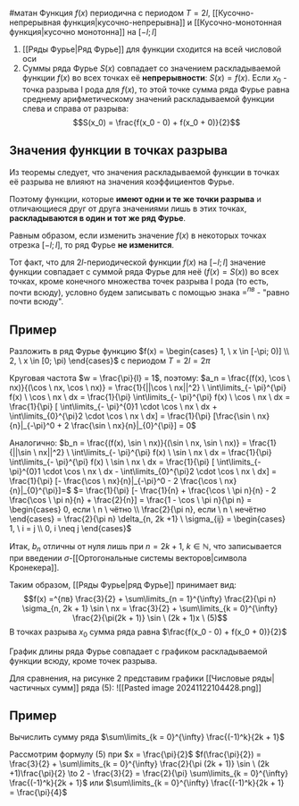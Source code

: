 #матан 
Функция $f(x)$ периодична с периодом $T = 2l$, [[Кусочно-непрерывная функция|кусочно-непрерывна]] и [[Кусочно-монотонная функция|кусочно монотонна]] на $[-l; l]$

1) [[Ряды Фурье|Ряд Фурье]] для функции сходится на всей числовой оси
2) Суммы ряда Фурье $S(x)$ совпадает со значением раскладываемой функции $f(x)$ во всех точках её **непрерывности**: $S(x) = f(x)$.
Если $x_0$ - точка разрыва I рода для $f(x)$, то этой точке сумма ряда Фурье равна среднему арифметическому значений раскладываемой функции слева и справа от разрыва:
$$S(x_0) = \frac{f(x_0 - 0) + f(x_0 + 0)}{2}$$

## Значения функции в точках разрыва
Из теоремы следует, что значения раскладываемой функции в точках её разрыва не влияют на значения коэффициентов Фурье.

Поэтому функции, которые **имеют одни и те же точки разрыва** и отличающиеся друг от друга значениями лишь в этих точках, **раскладываются в один и тот же ряд Фурье**.

Равным образом, если изменить значение $f(x)$ в некоторых точках отрезка $[-l; l]$, то ряд Фурье **не изменится**.

Тот факт, что для $2l$-периодической функции $f(x)$ на $[-l; l]$ значение функции совпадает с суммой ряда Фурье для неё ($f(x) = S(x)$) во всех точках, кроме конечного множества точек разрыва I рода (то есть, почти всюду), условно будем записывать с помощью знака $=^{пв}$ - "равно почти всюду".

## Пример
Разложить в ряд Фурье функцию $f(x) = \begin{cases} 1, \ x \in [-\pi; 0)] \\ 2, \ x \in [0; \pi) \end{cases}$ с периодом $T = 2l = 2 \pi$

Круговая частота $w = \frac{\pi}{l} = 1$, поэтому:
$a_n = \frac{(f(x), \cos \ nx)}{(\cos \ nx, \cos \ nx)} = \frac{1}{||\cos \ nx||^2} \ \int\limits_{- \pi}^{\pi} f(x) \ \cos \ nx \ dx = \frac{1}{\pi}  \int\limits_{- \pi}^{\pi} f(x) \ \cos \ nx \ dx = \frac{1}{\pi} [ \int\limits_{- \pi}^{0}1 \cdot \cos \ nx \ dx +  \int\limits_{0}^{\pi}2 \cdot \cos \ nx \ dx] = \frac{1}{\pi} [\frac{\sin \ nx}{n}|_{-\pi}^0 + 2 \frac{\sin \ nx}{n}|_{0}^{\pi}] = 0$

Аналогично:
$b_n = \frac{(f(x), \sin \ nx)}{(\sin \ nx, \sin \ nx)} = \frac{1}{||\sin \ nx||^2} \ \int\limits_{- \pi}^{\pi} f(x) \ \sin \ nx \ dx = \frac{1}{\pi}  \int\limits_{- \pi}^{\pi} f(x) \ \sin \ nx \ dx = \frac{1}{\pi} [ \int\limits_{- \pi}^{0}1 \cdot \cos \ nx \ dx -  \int\limits_{0}^{\pi}2 \cdot \cos \ nx \ dx] = \frac{1}{\pi} [- \frac{\cos \ nx}{n}|_{-\pi}^0 - 2 \frac{\cos \ nx}{n}|_{0}^{\pi}]=$
$= \frac{1}{\pi} [- \frac{1}{n} + \frac{\cos \ \pi n}{n} - 2 \frac{\cos \ \pi n}{n} + \frac{2}{n}] = \frac{1 - \cos \ \pi n}{\pi n} = \begin{cases} 0, если \ n \ чётно \\ \frac{2}{\pi n}, если \ n \ нечётно \end{cases} = \frac{2}{\pi n} \delta_{n, 2k +1} \ \sigma_{ij} = \begin{cases} 1, \ i = j \\ 0, i \neq j \end{cases}$

Итак, $b_n$ отличны от нуля лишь при $n = 2k + 1, \ k \in \mathbb{N}$, что записывается при введении $\sigma$-[[Ортогональные системы векторов|символа Кронекера]].

Таким образом, [[Ряды Фурье|ряд Фурье]] принимает вид:
$$f(x) =^{пв} \frac{3}{2} + \sum\limits_{n = 1}^{\infty} \frac{2}{\pi n} \sigma_{n, 2k + 1} \sin \ nx = \frac{3}{2} + \sum\limits_{k = 0}^{\infty} \frac{2}{\pi(2k + 1)} \sin \ (2k + 1)x \ (5)$$
В точках разрыва $x_0$ сумма ряда равна $\frac{f(x_0 - 0) + f(x_0 + 0)}{2}$

График длины ряда Фурье совпадает с графиком раскладываемой функции всюду, кроме точек разрыва.

Для сравнения, на рисунке 2 представим графики [[Числовые ряды|частичных сумм]] ряда (5):
![[Pasted image 20241122104428.png]]

## Пример
Вычислить сумму ряда $\sum\limits_{k = 0}^{\infty} \frac{(-1)^k}{2k + 1}$

Рассмотрим формулу (5) при $x = \frac{\pi}{2}$
$f(\frac{\pi}{2}) = \frac{3}{2} + \sum\limits_{k = 0}^{\infty} \frac{2}{\pi (2k + 1)} \sin \ (2k  +1)\frac{\pi}{2} \to 2 - \frac{3}{2} = \frac{2}{\pi} \sum\limits_{k = 0}^{\infty} \frac{(-1)^k}{2k + 1}$ или $\sum\limits_{k = 0}^{\infty} \frac{(-1)^k}{2k + 1} = \frac{\pi}{4}$